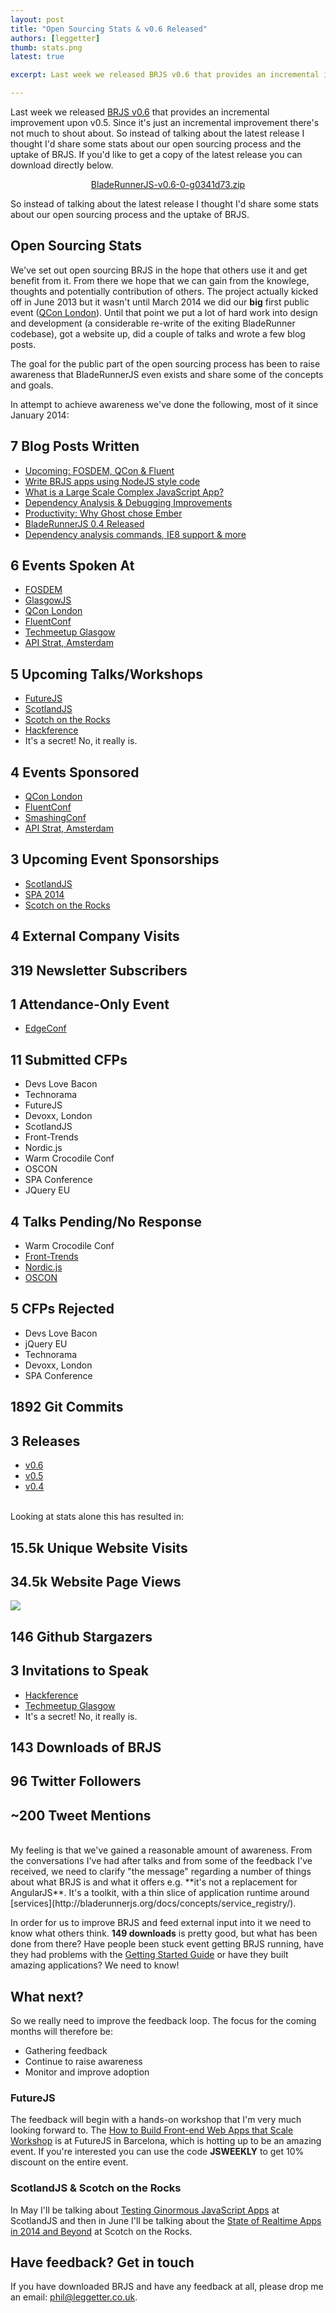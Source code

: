 ```yaml
---
layout: post
title: "Open Sourcing Stats & v0.6 Released"
authors: [leggetter]
thumb: stats.png
latest: true

excerpt: Last week we released BRJS v0.6 that provides an incremental improvement upon v0.5. Since it's just an incremental improvement there's not much to shout about. So instead of talking about the latest release I thought I'd share some stats about our open sourcing process and the uptake of BRJS.

---
```


Last week we released [BRJS v0.6](https://github.com/BladeRunnerJS/brjs/releases/tag/v0.6) that provides an incremental improvement upon v0.5. Since it's just an incremental improvement there's not much to shout about. So instead of talking about the latest release I thought I'd share some stats about our open sourcing process and the uptake of BRJS. If you'd like to get a copy of the latest release you can download directly below.

<center><a class="btn btn-success" role="button" aria-label="118.6 MB" href="https://github.com/BladeRunnerJS/brjs/releases/tag/v0.6">
  <span class="glyphicon glyphicon-arrow-down"></span> BladeRunnerJS-v0.6-0-g0341d73.zip
</a></center>

So instead of talking about the latest release I thought I'd share some stats about our open sourcing process and the uptake of BRJS.

## Open Sourcing Stats

We've set out open sourcing BRJS in the hope that others use it and get benefit from it. From there we hope that we can gain from the knowlege, thoughts and potentially contribution of others. The project actually kicked off in June 2013 but it wasn't until March 2014 we did our **big** first public event ([QCon London](https://www.youtube.com/watch?v=eMMK51-jgjE)). Until that point we put a lot of hard work into design and development (a considerable re-write of the exiting BladeRunner codebase), got a website up, did a couple of talks and wrote a few blog posts.

The goal for the public part of the open sourcing process has been to raise awareness that BladeRunnerJS even exists and share some of the concepts and goals.

In attempt to achieve awareness we've done the following, most of it since January 2014:

<div class="stats">

  <div class="flip-container">
    <div class="stat flipper">
      <h2 class="front"><span>7</span> Blog Posts Written</h2>
      <ul class="back">
        <li><a href="http://bladerunnerjs.org/blog/brjs-q1-events">Upcoming: FOSDEM, QCon & Fluent</a></li>
        <li><a href="http://bladerunnerjs.org/blog/bladerunnerjs-sprint-4">Write BRJS apps using NodeJS style code</a></li>
        <li><a href="http://bladerunnerjs.org/blog/large-scale-complex-javascript-apps">What is a Large Scale Complex JavaScript App?</a></li>
        <li><a href="http://bladerunnerjs.org/blog/bladerunnerjs-sprint-5">Dependency Analysis & Debugging Improvements</a></li>
        <li><a href="http://bladerunnerjs.org/blog/productivity-why-ghost-chose-emberjs">Productivity: Why Ghost chose Ember</a></li>
        <li><a href="http://bladerunnerjs.org/blog/0.4-released">BladeRunnerJS 0.4 Released</a></li>
        <li><a href="http://bladerunnerjs.org/blog/0.5-released">Dependency analysis commands, IE8 support & more</a></li>
      </ul>
    </div>
  </div>

  <div class="flip-container">
    <div class="stat flipper green">
      <h2 class="front"><span>6</span> Events Spoken At</h2>
      <ul class="back">
        <li><a href="https://fosdem.org/2014/schedule/event/javascript_app_scalable/">FOSDEM</a></li>
        <li><a href="http://glasgowjs.com/">GlasgowJS</a></li>
        <li><a href="https://www.youtube.com/watch?v=eMMK51-jgjE">QCon London</a></li>
        <li><a href="https://www.youtube.com/watch?v=LL6VdU8O2ls">FluentConf</a></li>
        <li><a href="http://techmeetup.co.uk/glasgow.html">Techmeetup Glasgow</a></li>
        <li><a href="https://www.youtube.com/watch?v=d4rF0JLUPYQ">API Strat, Amsterdam</a></li>
      </ul>
    </div>
  </div>

  <div class="flip-container">
    <div class="stat flipper green">
      <h2 class="front"><span>5</span> Upcoming Talks/Workshops</h2>
      <ul class="back">
        <li><a href="http://futurejs.org/workshops/how-to-build-front-end-web-apps-that-scale">FutureJS</a></li>
        <li><a href="http://scotlandjs.com/speakers/phil/">ScotlandJS</a></li>
        <li><a href="http://www.sotr.eu/speakers.html#phil">Scotch on the Rocks</a></li>
        <li><a href="http://2014.hackference.co.uk/">Hackference</a></li>
        <li>It's a secret! No, it really is.</li>
      </ul>
    </div>
  </div>

  <div class="flip-container">
    <div class="stat flipper green">
      <h2 class="front"><span>4</span> Events Sponsored</h2>
      <ul class="back">
        <li><a href="http://qconlondon.com/london-2014/">QCon London</a></li>
        <li><a href="http://fluentconf.com/fluent2014/">FluentConf</a></li>
        <li><a href="http://smashingconf.com/">SmashingConf</a></li>
        <li><a href="http://www.apistrategyconference.com/2014Amsterdam/index.php">API Strat, Amsterdam</a></li>
      </ul>
    </div>
  </div>

  <div class="flip-container">
    <div class="stat flipper green">
      <h2 class="front"><span>3</span> Upcoming Event Sponsorships</h2>
      <ul class="back">
        <li><a href="http://scotlandjs.com/">ScotlandJS</a></li>
        <li><a href="http://www.spaconference.org/spa2014/">SPA 2014</a></li>
        <li><a href="http://www.sotr.eu/">Scotch on the Rocks</a></li>
      </ul>
    </div>
  </div>

  <div class="flip-container">
    <div class="stat green">
      <h2><span>4</span> External Company Visits</h2>
    </div>
  </div>

  <div class="flip-container">
    <div class="stat">
      <h2><span>319</span> Newsletter Subscribers</h2>
    </div>
  </div>

  <div class="flip-container">
    <div class="stat flipper green">
      <h2 class="front"><span>1</span> Attendance-Only Event</h2>
      <ul class="back">
        <li><a href="http://edgeconf.com/2014-london">EdgeConf</a></li>
      </ul>
    </div>
  </div>

  <div class="flip-container">
    <div class="stat flipper">
      <h2 class="front"><span>11</span> Submitted CFPs</h2>
      <ul class="back">
        <li>Devs Love Bacon</li>
        <li>Technorama</li>
        <li>FutureJS</li>
        <li>Devoxx, London</li>
        <li>ScotlandJS</li>
        <li>Front-Trends</li>
        <li>Nordic.js</li>
        <li>Warm Crocodile Conf</li>
        <li>OSCON</li>
        <li>SPA Conference</li>
        <li>JQuery EU</li>
      </ul>
    </div>
  </div>

  <div class="flip-container">
    <div class="stat flipper">
      <h2 class="front"><span>4</span> Talks Pending/No Response</h2>
      <ul class="back">
        <li class="passed">Warm Crocodile Conf</li>
        <li><a href="http://2014.front-trends.com/">Front-Trends</a></li>
        <li><a href="http://nordicjs.com/">Nordic.js</a></li>
        <li><a href="http://www.oscon.com/oscon2014/">OSCON</a></li>
      </ul>
    </div>
  </div>  

  <div class="flip-container">
    <div class="stat flipper fail">
      <h2 class="front"><span>5</span> CFPs Rejected</h2>
      <ul class="back">
        <li>Devs Love Bacon</li>
        <li>jQuery EU</li>
        <li>Technorama</li>
        <li>Devoxx, London</li>
        <li>SPA Conference</li>
      </ul>
    </div>
  </div>

  <div class="flip-container">
    <div class="stat">
      <h2><span>1892</span> Git Commits</h2>
    </div>
  </div>

  <div class="flip-container">
    <div class="stat flipper">
      <h2 class="front"><span>3</span> Releases</h2>
      <ul class="back">
        <li><a href="https://github.com/BladeRunnerJS/brjs/releases/tag/v0.6">v0.6</a></li>
        <li><a href="https://github.com/BladeRunnerJS/brjs/releases/tag/v0.5">v0.5</a></li>
        <li><a href="https://github.com/BladeRunnerJS/brjs/releases/tag/v0.6">v0.4</a></li>
      </ul>
    </div>
  </div>

</div>

<br />
Looking at stats alone this has resulted in:

<div class="stats">

  <div class="flip-container">
    <div class="stat orange">
      <h2><span>15.5k</span> Unique Website Visits</h2>
    </div>
  </div>

  <div class="flip-container">
    <div class="stat orange flipper">
      <h2 class="front"><span>34.5k</span> Website Page Views</h2>
      <img class="back fill" src="/blog/img/march-visits.png" />
    </div>
  </div>  

  <div class="flip-container">
    <div class="stat">
      <h2><span>146</span> Github Stargazers</h2>
    </div>
  </div>

  <div class="flip-container">
    <div class="stat flipper green">
      <h2 class="front"><span>3</span> Invitations to Speak</h2>
      <ul class="back">
        <li><a href="http://2014.hackference.co.uk/">Hackference</a></li>
        <li><a href="http://techmeetup.co.uk/glasgow.html">Techmeetup Glasgow</a></li>
        <li>It's a secret! No, it really is.</li>
      </ul>
    </div>
  </div>

  <div class="flip-container">
    <div class="stat">
      <h2><span>143</span> Downloads of BRJS</h2>
    </div>
  </div>

  <div class="flip-container">
    <div class="stat smaller blue">
      <h2><span>96</span> Twitter Followers</h2>
      <h2><span>~200</span> Tweet Mentions</h2>
    </div>
  </div>

</div>
<br />
My feeling is that we've gained a reasonable amount of awareness. From the conversations I've had after talks and from some of the feedback I've received, we need to clarify "the message" regarding a number of things about what BRJS is and what it offers e.g. **it's not a replacement for AngularJS**. It's a toolkit, with a thin slice of application runtime around [services](http://bladerunnerjs.org/docs/concepts/service_registry/).

In order for us to improve BRJS and feed external input into it we need to know what others think. **149 downloads** is pretty good, but what has been done from there? Have people been stuck event getting BRJS running, have they had problems with the [Getting Started Guide](http://bladerunnerjs.org/docs/use/getting_started/) or have they built amazing applications? We need to know!

## What next?

So we really need to improve the feedback loop. The focus for the coming months will therefore be:

* Gathering feedback
* Continue to raise awareness
* Monitor and improve adoption

### FutureJS

The feedback will begin with a hands-on workshop that I'm very much looking forward to. The [How to Build Front-end Web Apps that Scale Workshop](http://futurejs.org/workshops/how-to-build-front-end-web-apps-that-scale) is at FutureJS in Barcelona, which is hotting up to be an amazing event. If you're interested you can use the code **JSWEEKLY** to get 10% discount on the entire event.

### ScotlandJS & Scotch on the Rocks

In May I'll be talking about [Testing Ginormous JavaScript Apps](http://scotlandjs.com/speakers/phil/) at ScotlandJS and then in June I'll be talking about the [State of Realtime Apps in 2014 and Beyond](http://www.sotr.eu/speakers.html#phil) at Scotch on the Rocks.

## Have feedback? Get in touch

If you have downloaded BRJS and have any feedback at all, please drop me an email: [phil@leggetter.co.uk](mailto:phil@leggetter.co.uk).

<script>
document.write( '<link rel="stylesheet" href="/css/stats.css">' );
var flipContainerEls = document.querySelectorAll( '.flip-container' );
var flipEl;
for( var i = 0, l = flipContainerEls.length; i < l; ++i ) {
  flipEl = flipContainerEls[ i ];
  flipEl.addEventListener( 'touchstart', function( ev ) {
    ev = ev || window.event;
    var el = ev.srcElement || ev.target;
    el.classList.toggle( 'hover' );
  } );
}
</script>
